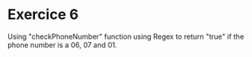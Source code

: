 # Exercice 6

Using "checkPhoneNumber" function using Regex to return "true" if the phone number is a 06, 07 and 01.
